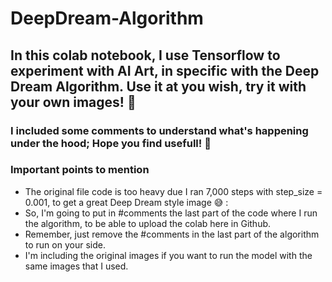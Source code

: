 # DeepDream-Algorithm

## In this colab notebook, I use Tensorflow to experiment with AI Art, in specific with the Deep Dream Algorithm. Use it at you wish, try it with your own images! 🙂
 
### I included some comments to understand what's happening under the hood; Hope you find usefull! 🙌

### Important points to mention

- The original file code is too heavy due I ran 7,000 steps with step_size = 0.001, to get a great Deep Dream style image 😅 :
- So, I'm going to put in #comments the last part of the code where I run the algorithm, to be able to upload the colab here in Github.
- Remember, just remove the #comments in the last part of the algorithm to run on your side. 
- I'm including the original images if you want to run the model with the same images that I used. 
